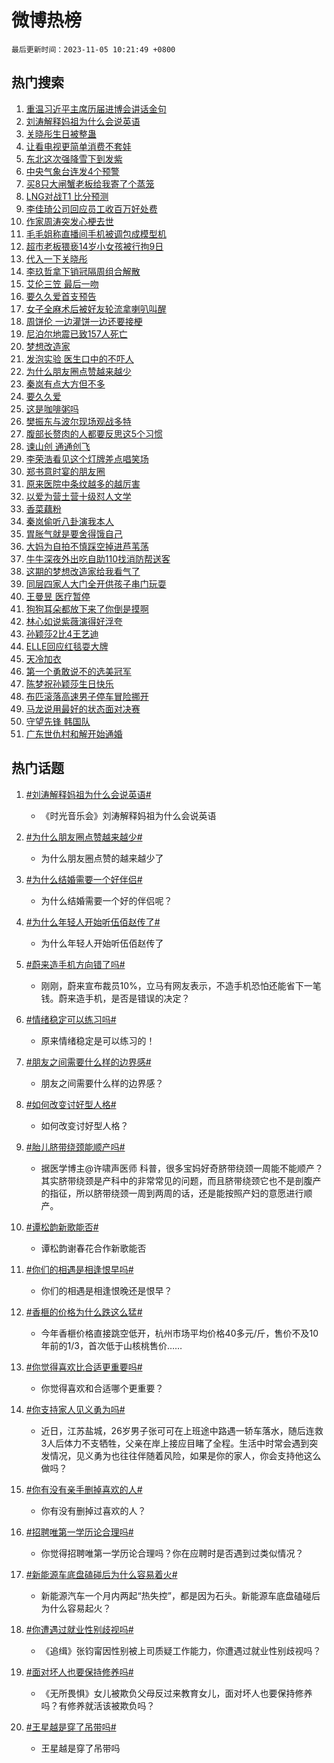 # 微博热榜

`最后更新时间：2023-11-05 10:21:49 +0800`

## 热门搜索

1. [重温习近平主席历届进博会讲话金句](https://m.weibo.cn/search?containerid=100103type%3D1%26t%3D10%26q%3D%23%E9%87%8D%E6%B8%A9%E4%B9%A0%E8%BF%91%E5%B9%B3%E4%B8%BB%E5%B8%AD%E5%8E%86%E5%B1%8A%E8%BF%9B%E5%8D%9A%E4%BC%9A%E8%AE%B2%E8%AF%9D%E9%87%91%E5%8F%A5%23&stream_entry_id=51&isnewpage=1&extparam=seat%3D1%26pos%3D0%26q%3D%2523%25E9%2587%258D%25E6%25B8%25A9%25E4%25B9%25A0%25E8%25BF%2591%25E5%25B9%25B3%25E4%25B8%25BB%25E5%25B8%25AD%25E5%258E%2586%25E5%25B1%258A%25E8%25BF%259B%25E5%258D%259A%25E4%25BC%259A%25E8%25AE%25B2%25E8%25AF%259D%25E9%2587%2591%25E5%258F%25A5%2523%26dgr%3D0%26cate%3D10103%26c_type%3D51%26stream_entry_id%3D51%26filter_type%3Drealtimehot%26display_time%3D1699150908%26pre_seqid%3D16991509081410746696)
1. [刘涛解释妈祖为什么会说英语](https://m.weibo.cn/search?containerid=100103type%3D1%26t%3D10%26q%3D%23%E5%88%98%E6%B6%9B%E8%A7%A3%E9%87%8A%E5%A6%88%E7%A5%96%E4%B8%BA%E4%BB%80%E4%B9%88%E4%BC%9A%E8%AF%B4%E8%8B%B1%E8%AF%AD%23&stream_entry_id=31&isnewpage=1&extparam=seat%3D1%26pos%3D0%26lcate%3D5001%26realpos%3D1%26flag%3D1%26c_type%3D31%26q%3D%2523%25E5%2588%2598%25E6%25B6%259B%25E8%25A7%25A3%25E9%2587%258A%25E5%25A6%2588%25E7%25A5%2596%25E4%25B8%25BA%25E4%25BB%2580%25E4%25B9%2588%25E4%25BC%259A%25E8%25AF%25B4%25E8%258B%25B1%25E8%25AF%25AD%2523%26dgr%3D0%26filter_type%3Drealtimehot%26cate%3D5001%26stream_entry_id%3D31%26band_rank%3D1%26display_time%3D1699150908%26pre_seqid%3D16991509081410746696)
1. [关晓彤生日被整蛊](https://m.weibo.cn/search?containerid=100103type%3D1%26t%3D10%26q%3D%23%E5%85%B3%E6%99%93%E5%BD%A4%E7%94%9F%E6%97%A5%E8%A2%AB%E6%95%B4%E8%9B%8A%23&stream_entry_id=31&isnewpage=1&extparam=seat%3D1%26pos%3D1%26lcate%3D5001%26realpos%3D2%26flag%3D2%26c_type%3D31%26q%3D%2523%25E5%2585%25B3%25E6%2599%2593%25E5%25BD%25A4%25E7%2594%259F%25E6%2597%25A5%25E8%25A2%25AB%25E6%2595%25B4%25E8%259B%258A%2523%26dgr%3D0%26filter_type%3Drealtimehot%26cate%3D5001%26stream_entry_id%3D31%26band_rank%3D2%26display_time%3D1699150908%26pre_seqid%3D16991509081410746696)
1. [让看电视更简单消费不套娃](https://m.weibo.cn/search?containerid=100103type%3D1%26t%3D10%26q%3D%23%E8%AE%A9%E7%9C%8B%E7%94%B5%E8%A7%86%E6%9B%B4%E7%AE%80%E5%8D%95%E6%B6%88%E8%B4%B9%E4%B8%8D%E5%A5%97%E5%A8%83%23&stream_entry_id=31&isnewpage=1&extparam=seat%3D1%26pos%3D2%26lcate%3D5001%26realpos%3D3%26flag%3D0%26c_type%3D31%26q%3D%2523%25E8%25AE%25A9%25E7%259C%258B%25E7%2594%25B5%25E8%25A7%2586%25E6%259B%25B4%25E7%25AE%2580%25E5%258D%2595%25E6%25B6%2588%25E8%25B4%25B9%25E4%25B8%258D%25E5%25A5%2597%25E5%25A8%2583%2523%26dgr%3D0%26filter_type%3Drealtimehot%26cate%3D5001%26stream_entry_id%3D31%26band_rank%3D3%26display_time%3D1699150908%26pre_seqid%3D16991509081410746696)
1. [东北这次强降雪下到发紫](https://m.weibo.cn/search?containerid=100103type%3D1%26t%3D10%26q%3D%23%E4%B8%9C%E5%8C%97%E8%BF%99%E6%AC%A1%E5%BC%BA%E9%99%8D%E9%9B%AA%E4%B8%8B%E5%88%B0%E5%8F%91%E7%B4%AB%23&stream_entry_id=31&isnewpage=1&extparam=seat%3D1%26pos%3D3%26lcate%3D5001%26realpos%3D4%26flag%3D2%26c_type%3D31%26q%3D%2523%25E4%25B8%259C%25E5%258C%2597%25E8%25BF%2599%25E6%25AC%25A1%25E5%25BC%25BA%25E9%2599%258D%25E9%259B%25AA%25E4%25B8%258B%25E5%2588%25B0%25E5%258F%2591%25E7%25B4%25AB%2523%26dgr%3D0%26filter_type%3Drealtimehot%26cate%3D5001%26stream_entry_id%3D31%26band_rank%3D4%26display_time%3D1699150908%26pre_seqid%3D16991509081410746696)
1. [中央气象台连发4个预警](https://m.weibo.cn/search?containerid=100103type%3D1%26t%3D10%26q%3D%23%E4%B8%AD%E5%A4%AE%E6%B0%94%E8%B1%A1%E5%8F%B0%E8%BF%9E%E5%8F%914%E4%B8%AA%E9%A2%84%E8%AD%A6%23&stream_entry_id=31&isnewpage=1&extparam=seat%3D1%26pos%3D4%26lcate%3D5001%26realpos%3D5%26flag%3D1%26c_type%3D31%26q%3D%2523%25E4%25B8%25AD%25E5%25A4%25AE%25E6%25B0%2594%25E8%25B1%25A1%25E5%258F%25B0%25E8%25BF%259E%25E5%258F%25914%25E4%25B8%25AA%25E9%25A2%2584%25E8%25AD%25A6%2523%26dgr%3D0%26filter_type%3Drealtimehot%26cate%3D5001%26stream_entry_id%3D31%26band_rank%3D5%26display_time%3D1699150908%26pre_seqid%3D16991509081410746696)
1. [买8只大闸蟹老板给我寄了个蒸笼](https://m.weibo.cn/search?containerid=100103type%3D1%26t%3D10%26q%3D%23%E4%B9%B08%E5%8F%AA%E5%A4%A7%E9%97%B8%E8%9F%B9%E8%80%81%E6%9D%BF%E7%BB%99%E6%88%91%E5%AF%84%E4%BA%86%E4%B8%AA%E8%92%B8%E7%AC%BC%23&stream_entry_id=31&isnewpage=1&extparam=seat%3D1%26pos%3D5%26lcate%3D5001%26realpos%3D6%26flag%3D1%26c_type%3D31%26q%3D%2523%25E4%25B9%25B08%25E5%258F%25AA%25E5%25A4%25A7%25E9%2597%25B8%25E8%259F%25B9%25E8%2580%2581%25E6%259D%25BF%25E7%25BB%2599%25E6%2588%2591%25E5%25AF%2584%25E4%25BA%2586%25E4%25B8%25AA%25E8%2592%25B8%25E7%25AC%25BC%2523%26dgr%3D0%26filter_type%3Drealtimehot%26cate%3D5001%26stream_entry_id%3D31%26band_rank%3D6%26display_time%3D1699150908%26pre_seqid%3D16991509081410746696)
1. [LNG对战T1 比分预测](https://m.weibo.cn/search?containerid=100103type%3D1%26t%3D10%26q%3DLNG%E5%AF%B9%E6%88%98T1+%E6%AF%94%E5%88%86%E9%A2%84%E6%B5%8B&stream_entry_id=31&isnewpage=1&extparam=seat%3D1%26pos%3D6%26lcate%3D5001%26realpos%3D7%26flag%3D1%26c_type%3D31%26q%3DLNG%25E5%25AF%25B9%25E6%2588%2598T1%2520%25E6%25AF%2594%25E5%2588%2586%25E9%25A2%2584%25E6%25B5%258B%26dgr%3D0%26filter_type%3Drealtimehot%26cate%3D5001%26stream_entry_id%3D31%26band_rank%3D7%26display_time%3D1699150908%26pre_seqid%3D16991509081410746696)
1. [李佳琦公司回应员工收百万好处费](https://m.weibo.cn/search?containerid=100103type%3D1%26t%3D10%26q%3D%23%E6%9D%8E%E4%BD%B3%E7%90%A6%E5%85%AC%E5%8F%B8%E5%9B%9E%E5%BA%94%E5%91%98%E5%B7%A5%E6%94%B6%E7%99%BE%E4%B8%87%E5%A5%BD%E5%A4%84%E8%B4%B9%23&stream_entry_id=31&isnewpage=1&extparam=seat%3D1%26pos%3D7%26lcate%3D5001%26realpos%3D8%26flag%3D0%26c_type%3D31%26q%3D%2523%25E6%259D%258E%25E4%25BD%25B3%25E7%2590%25A6%25E5%2585%25AC%25E5%258F%25B8%25E5%259B%259E%25E5%25BA%2594%25E5%2591%2598%25E5%25B7%25A5%25E6%2594%25B6%25E7%2599%25BE%25E4%25B8%2587%25E5%25A5%25BD%25E5%25A4%2584%25E8%25B4%25B9%2523%26dgr%3D0%26filter_type%3Drealtimehot%26cate%3D5001%26stream_entry_id%3D31%26band_rank%3D8%26display_time%3D1699150908%26pre_seqid%3D16991509081410746696)
1. [作家周涛突发心梗去世](https://m.weibo.cn/search?containerid=100103type%3D1%26t%3D10%26q%3D%23%E4%BD%9C%E5%AE%B6%E5%91%A8%E6%B6%9B%E7%AA%81%E5%8F%91%E5%BF%83%E6%A2%97%E5%8E%BB%E4%B8%96%23&stream_entry_id=31&isnewpage=1&extparam=seat%3D1%26pos%3D8%26lcate%3D5001%26realpos%3D9%26flag%3D0%26c_type%3D31%26q%3D%2523%25E4%25BD%259C%25E5%25AE%25B6%25E5%2591%25A8%25E6%25B6%259B%25E7%25AA%2581%25E5%258F%2591%25E5%25BF%2583%25E6%25A2%2597%25E5%258E%25BB%25E4%25B8%2596%2523%26dgr%3D0%26filter_type%3Drealtimehot%26cate%3D5001%26stream_entry_id%3D31%26band_rank%3D9%26display_time%3D1699150908%26pre_seqid%3D16991509081410746696)
1. [毛毛姐称直播间手机被调包成模型机](https://m.weibo.cn/search?containerid=100103type%3D1%26t%3D10%26q%3D%23%E6%AF%9B%E6%AF%9B%E5%A7%90%E7%A7%B0%E7%9B%B4%E6%92%AD%E9%97%B4%E6%89%8B%E6%9C%BA%E8%A2%AB%E8%B0%83%E5%8C%85%E6%88%90%E6%A8%A1%E5%9E%8B%E6%9C%BA%23&stream_entry_id=31&isnewpage=1&extparam=seat%3D1%26pos%3D9%26lcate%3D5001%26realpos%3D10%26flag%3D0%26c_type%3D31%26q%3D%2523%25E6%25AF%259B%25E6%25AF%259B%25E5%25A7%2590%25E7%25A7%25B0%25E7%259B%25B4%25E6%2592%25AD%25E9%2597%25B4%25E6%2589%258B%25E6%259C%25BA%25E8%25A2%25AB%25E8%25B0%2583%25E5%258C%2585%25E6%2588%2590%25E6%25A8%25A1%25E5%259E%258B%25E6%259C%25BA%2523%26dgr%3D0%26filter_type%3Drealtimehot%26cate%3D5001%26stream_entry_id%3D31%26band_rank%3D10%26display_time%3D1699150908%26pre_seqid%3D16991509081410746696)
1. [超市老板猥亵14岁小女孩被行拘9日](https://m.weibo.cn/search?containerid=100103type%3D1%26t%3D10%26q%3D%23%E8%B6%85%E5%B8%82%E8%80%81%E6%9D%BF%E7%8C%A5%E4%BA%B514%E5%B2%81%E5%B0%8F%E5%A5%B3%E5%AD%A9%E8%A2%AB%E8%A1%8C%E6%8B%989%E6%97%A5%23&stream_entry_id=31&isnewpage=1&extparam=seat%3D1%26pos%3D10%26lcate%3D5001%26realpos%3D11%26flag%3D2%26c_type%3D31%26q%3D%2523%25E8%25B6%2585%25E5%25B8%2582%25E8%2580%2581%25E6%259D%25BF%25E7%258C%25A5%25E4%25BA%25B514%25E5%25B2%2581%25E5%25B0%258F%25E5%25A5%25B3%25E5%25AD%25A9%25E8%25A2%25AB%25E8%25A1%258C%25E6%258B%25989%25E6%2597%25A5%2523%26dgr%3D0%26filter_type%3Drealtimehot%26cate%3D5001%26stream_entry_id%3D31%26band_rank%3D11%26display_time%3D1699150908%26pre_seqid%3D16991509081410746696)
1. [代入一下关晓彤](https://m.weibo.cn/search?containerid=100103type%3D1%26t%3D10%26q%3D%E4%BB%A3%E5%85%A5%E4%B8%80%E4%B8%8B%E5%85%B3%E6%99%93%E5%BD%A4&stream_entry_id=31&isnewpage=1&extparam=seat%3D1%26pos%3D11%26lcate%3D5001%26realpos%3D12%26flag%3D1%26c_type%3D31%26q%3D%25E4%25BB%25A3%25E5%2585%25A5%25E4%25B8%2580%25E4%25B8%258B%25E5%2585%25B3%25E6%2599%2593%25E5%25BD%25A4%26dgr%3D0%26filter_type%3Drealtimehot%26cate%3D5001%26stream_entry_id%3D31%26band_rank%3D12%26display_time%3D1699150908%26pre_seqid%3D16991509081410746696)
1. [李玖哲拿下销冠隔周组合解散](https://m.weibo.cn/search?containerid=100103type%3D1%26t%3D10%26q%3D%23%E6%9D%8E%E7%8E%96%E5%93%B2%E6%8B%BF%E4%B8%8B%E9%94%80%E5%86%A0%E9%9A%94%E5%91%A8%E7%BB%84%E5%90%88%E8%A7%A3%E6%95%A3%23&stream_entry_id=31&isnewpage=1&extparam=seat%3D1%26pos%3D12%26lcate%3D5001%26realpos%3D13%26flag%3D1%26c_type%3D31%26q%3D%2523%25E6%259D%258E%25E7%258E%2596%25E5%2593%25B2%25E6%258B%25BF%25E4%25B8%258B%25E9%2594%2580%25E5%2586%25A0%25E9%259A%2594%25E5%2591%25A8%25E7%25BB%2584%25E5%2590%2588%25E8%25A7%25A3%25E6%2595%25A3%2523%26dgr%3D0%26filter_type%3Drealtimehot%26cate%3D5001%26stream_entry_id%3D31%26band_rank%3D13%26display_time%3D1699150908%26pre_seqid%3D16991509081410746696)
1. [艾伦三笠 最后一吻](https://m.weibo.cn/search?containerid=100103type%3D1%26t%3D10%26q%3D%E8%89%BE%E4%BC%A6%E4%B8%89%E7%AC%A0+%E6%9C%80%E5%90%8E%E4%B8%80%E5%90%BB&stream_entry_id=31&isnewpage=1&extparam=seat%3D1%26pos%3D13%26lcate%3D5001%26realpos%3D14%26flag%3D0%26c_type%3D31%26q%3D%25E8%2589%25BE%25E4%25BC%25A6%25E4%25B8%2589%25E7%25AC%25A0%2520%25E6%259C%2580%25E5%2590%258E%25E4%25B8%2580%25E5%2590%25BB%26dgr%3D0%26filter_type%3Drealtimehot%26cate%3D5001%26stream_entry_id%3D31%26band_rank%3D14%26display_time%3D1699150908%26pre_seqid%3D16991509081410746696)
1. [要久久爱首支预告](https://m.weibo.cn/search?containerid=100103type%3D1%26t%3D10%26q%3D%23%E8%A6%81%E4%B9%85%E4%B9%85%E7%88%B1%E9%A6%96%E6%94%AF%E9%A2%84%E5%91%8A%23&stream_entry_id=31&isnewpage=1&extparam=seat%3D1%26pos%3D14%26lcate%3D5001%26realpos%3D15%26flag%3D1%26c_type%3D31%26q%3D%2523%25E8%25A6%2581%25E4%25B9%2585%25E4%25B9%2585%25E7%2588%25B1%25E9%25A6%2596%25E6%2594%25AF%25E9%25A2%2584%25E5%2591%258A%2523%26dgr%3D0%26filter_type%3Drealtimehot%26cate%3D5001%26stream_entry_id%3D31%26band_rank%3D15%26display_time%3D1699150908%26pre_seqid%3D16991509081410746696)
1. [女子全麻术后被好友轮流拿喇叭叫醒](https://m.weibo.cn/search?containerid=100103type%3D1%26t%3D10%26q%3D%23%E5%A5%B3%E5%AD%90%E5%85%A8%E9%BA%BB%E6%9C%AF%E5%90%8E%E8%A2%AB%E5%A5%BD%E5%8F%8B%E8%BD%AE%E6%B5%81%E6%8B%BF%E5%96%87%E5%8F%AD%E5%8F%AB%E9%86%92%23&stream_entry_id=31&isnewpage=1&extparam=seat%3D1%26pos%3D15%26lcate%3D5001%26realpos%3D16%26flag%3D32768%26c_type%3D31%26q%3D%2523%25E5%25A5%25B3%25E5%25AD%2590%25E5%2585%25A8%25E9%25BA%25BB%25E6%259C%25AF%25E5%2590%258E%25E8%25A2%25AB%25E5%25A5%25BD%25E5%258F%258B%25E8%25BD%25AE%25E6%25B5%2581%25E6%258B%25BF%25E5%2596%2587%25E5%258F%25AD%25E5%258F%25AB%25E9%2586%2592%2523%26dgr%3D0%26filter_type%3Drealtimehot%26cate%3D5001%26stream_entry_id%3D31%26band_rank%3D16%26display_time%3D1699150908%26pre_seqid%3D16991509081410746696)
1. [周饼伦 一边灌饼一边还要接梗](https://m.weibo.cn/search?containerid=100103type%3D1%26t%3D10%26q%3D%E5%91%A8%E9%A5%BC%E4%BC%A6+%E4%B8%80%E8%BE%B9%E7%81%8C%E9%A5%BC%E4%B8%80%E8%BE%B9%E8%BF%98%E8%A6%81%E6%8E%A5%E6%A2%97&stream_entry_id=31&isnewpage=1&extparam=seat%3D1%26pos%3D16%26lcate%3D5001%26realpos%3D17%26flag%3D0%26c_type%3D31%26q%3D%25E5%2591%25A8%25E9%25A5%25BC%25E4%25BC%25A6%2520%25E4%25B8%2580%25E8%25BE%25B9%25E7%2581%258C%25E9%25A5%25BC%25E4%25B8%2580%25E8%25BE%25B9%25E8%25BF%2598%25E8%25A6%2581%25E6%258E%25A5%25E6%25A2%2597%26dgr%3D0%26filter_type%3Drealtimehot%26cate%3D5001%26stream_entry_id%3D31%26band_rank%3D17%26display_time%3D1699150908%26pre_seqid%3D16991509081410746696)
1. [尼泊尔地震已致157人死亡](https://m.weibo.cn/search?containerid=100103type%3D1%26t%3D10%26q%3D%23%E5%B0%BC%E6%B3%8A%E5%B0%94%E5%9C%B0%E9%9C%87%E5%B7%B2%E8%87%B4157%E4%BA%BA%E6%AD%BB%E4%BA%A1%23&stream_entry_id=31&isnewpage=1&extparam=seat%3D1%26pos%3D17%26lcate%3D5001%26realpos%3D18%26flag%3D0%26c_type%3D31%26q%3D%2523%25E5%25B0%25BC%25E6%25B3%258A%25E5%25B0%2594%25E5%259C%25B0%25E9%259C%2587%25E5%25B7%25B2%25E8%2587%25B4157%25E4%25BA%25BA%25E6%25AD%25BB%25E4%25BA%25A1%2523%26dgr%3D0%26filter_type%3Drealtimehot%26cate%3D5001%26stream_entry_id%3D31%26band_rank%3D18%26display_time%3D1699150908%26pre_seqid%3D16991509081410746696)
1. [梦想改造家](https://m.weibo.cn/search?containerid=100103type%3D1%26t%3D10%26q%3D%E6%A2%A6%E6%83%B3%E6%94%B9%E9%80%A0%E5%AE%B6&stream_entry_id=31&isnewpage=1&extparam=seat%3D1%26pos%3D18%26lcate%3D5001%26realpos%3D19%26flag%3D1%26c_type%3D31%26q%3D%25E6%25A2%25A6%25E6%2583%25B3%25E6%2594%25B9%25E9%2580%25A0%25E5%25AE%25B6%26dgr%3D0%26filter_type%3Drealtimehot%26cate%3D5001%26stream_entry_id%3D31%26band_rank%3D19%26display_time%3D1699150908%26pre_seqid%3D16991509081410746696)
1. [发泡实验 医生口中的不吓人](https://m.weibo.cn/search?containerid=100103type%3D1%26t%3D10%26q%3D%E5%8F%91%E6%B3%A1%E5%AE%9E%E9%AA%8C+%E5%8C%BB%E7%94%9F%E5%8F%A3%E4%B8%AD%E7%9A%84%E4%B8%8D%E5%90%93%E4%BA%BA&stream_entry_id=31&isnewpage=1&extparam=seat%3D1%26pos%3D19%26lcate%3D5001%26realpos%3D20%26flag%3D1%26c_type%3D31%26q%3D%25E5%258F%2591%25E6%25B3%25A1%25E5%25AE%259E%25E9%25AA%258C%2520%25E5%258C%25BB%25E7%2594%259F%25E5%258F%25A3%25E4%25B8%25AD%25E7%259A%2584%25E4%25B8%258D%25E5%2590%2593%25E4%25BA%25BA%26dgr%3D0%26filter_type%3Drealtimehot%26cate%3D5001%26stream_entry_id%3D31%26band_rank%3D20%26display_time%3D1699150908%26pre_seqid%3D16991509081410746696)
1. [为什么朋友圈点赞越来越少](https://m.weibo.cn/search?containerid=100103type%3D1%26t%3D10%26q%3D%23%E4%B8%BA%E4%BB%80%E4%B9%88%E6%9C%8B%E5%8F%8B%E5%9C%88%E7%82%B9%E8%B5%9E%E8%B6%8A%E6%9D%A5%E8%B6%8A%E5%B0%91%23&stream_entry_id=31&isnewpage=1&extparam=seat%3D1%26pos%3D20%26lcate%3D5001%26realpos%3D21%26flag%3D1%26c_type%3D31%26q%3D%2523%25E4%25B8%25BA%25E4%25BB%2580%25E4%25B9%2588%25E6%259C%258B%25E5%258F%258B%25E5%259C%2588%25E7%2582%25B9%25E8%25B5%259E%25E8%25B6%258A%25E6%259D%25A5%25E8%25B6%258A%25E5%25B0%2591%2523%26dgr%3D0%26filter_type%3Drealtimehot%26cate%3D5001%26stream_entry_id%3D31%26band_rank%3D21%26display_time%3D1699150908%26pre_seqid%3D16991509081410746696)
1. [秦岚有点大方但不多](https://m.weibo.cn/search?containerid=100103type%3D1%26t%3D10%26q%3D%23%E7%A7%A6%E5%B2%9A%E6%9C%89%E7%82%B9%E5%A4%A7%E6%96%B9%E4%BD%86%E4%B8%8D%E5%A4%9A%23&stream_entry_id=31&isnewpage=1&extparam=seat%3D1%26pos%3D21%26lcate%3D5001%26realpos%3D22%26flag%3D1%26c_type%3D31%26q%3D%2523%25E7%25A7%25A6%25E5%25B2%259A%25E6%259C%2589%25E7%2582%25B9%25E5%25A4%25A7%25E6%2596%25B9%25E4%25BD%2586%25E4%25B8%258D%25E5%25A4%259A%2523%26dgr%3D0%26filter_type%3Drealtimehot%26cate%3D5001%26stream_entry_id%3D31%26band_rank%3D22%26display_time%3D1699150908%26pre_seqid%3D16991509081410746696)
1. [要久久爱](https://m.weibo.cn/search?containerid=100103type%3D1%26t%3D10%26q%3D%E8%A6%81%E4%B9%85%E4%B9%85%E7%88%B1&stream_entry_id=31&isnewpage=1&extparam=seat%3D1%26pos%3D22%26lcate%3D5001%26realpos%3D23%26flag%3D1%26c_type%3D31%26q%3D%25E8%25A6%2581%25E4%25B9%2585%25E4%25B9%2585%25E7%2588%25B1%26dgr%3D0%26filter_type%3Drealtimehot%26cate%3D5001%26stream_entry_id%3D31%26band_rank%3D23%26display_time%3D1699150908%26pre_seqid%3D16991509081410746696)
1. [这是咖啡粥吗](https://m.weibo.cn/search?containerid=100103type%3D1%26t%3D10%26q%3D%E8%BF%99%E6%98%AF%E5%92%96%E5%95%A1%E7%B2%A5%E5%90%97&stream_entry_id=31&isnewpage=1&extparam=seat%3D1%26pos%3D23%26lcate%3D5001%26realpos%3D24%26flag%3D1%26c_type%3D31%26q%3D%25E8%25BF%2599%25E6%2598%25AF%25E5%2592%2596%25E5%2595%25A1%25E7%25B2%25A5%25E5%2590%2597%26dgr%3D0%26filter_type%3Drealtimehot%26cate%3D5001%26stream_entry_id%3D31%26band_rank%3D24%26display_time%3D1699150908%26pre_seqid%3D16991509081410746696)
1. [樊振东与波尔现场观战多特](https://m.weibo.cn/search?containerid=100103type%3D1%26t%3D10%26q%3D%23%E6%A8%8A%E6%8C%AF%E4%B8%9C%E4%B8%8E%E6%B3%A2%E5%B0%94%E7%8E%B0%E5%9C%BA%E8%A7%82%E6%88%98%E5%A4%9A%E7%89%B9%23&stream_entry_id=31&isnewpage=1&extparam=seat%3D1%26pos%3D24%26lcate%3D5001%26realpos%3D25%26flag%3D1%26c_type%3D31%26q%3D%2523%25E6%25A8%258A%25E6%258C%25AF%25E4%25B8%259C%25E4%25B8%258E%25E6%25B3%25A2%25E5%25B0%2594%25E7%258E%25B0%25E5%259C%25BA%25E8%25A7%2582%25E6%2588%2598%25E5%25A4%259A%25E7%2589%25B9%2523%26dgr%3D0%26filter_type%3Drealtimehot%26cate%3D5001%26stream_entry_id%3D31%26band_rank%3D25%26display_time%3D1699150908%26pre_seqid%3D16991509081410746696)
1. [腹部长赘肉的人都要反思这5个习惯](https://m.weibo.cn/search?containerid=100103type%3D1%26t%3D10%26q%3D%23%E8%85%B9%E9%83%A8%E9%95%BF%E8%B5%98%E8%82%89%E7%9A%84%E4%BA%BA%E9%83%BD%E8%A6%81%E5%8F%8D%E6%80%9D%E8%BF%995%E4%B8%AA%E4%B9%A0%E6%83%AF%23&stream_entry_id=31&isnewpage=1&extparam=seat%3D1%26pos%3D25%26lcate%3D5001%26realpos%3D26%26flag%3D0%26c_type%3D31%26q%3D%2523%25E8%2585%25B9%25E9%2583%25A8%25E9%2595%25BF%25E8%25B5%2598%25E8%2582%2589%25E7%259A%2584%25E4%25BA%25BA%25E9%2583%25BD%25E8%25A6%2581%25E5%258F%258D%25E6%2580%259D%25E8%25BF%25995%25E4%25B8%25AA%25E4%25B9%25A0%25E6%2583%25AF%2523%26dgr%3D0%26filter_type%3Drealtimehot%26cate%3D5001%26stream_entry_id%3D31%26band_rank%3D26%26display_time%3D1699150908%26pre_seqid%3D16991509081410746696)
1. [谏山创 通通创飞](https://m.weibo.cn/search?containerid=100103type%3D1%26t%3D10%26q%3D%E8%B0%8F%E5%B1%B1%E5%88%9B+%E9%80%9A%E9%80%9A%E5%88%9B%E9%A3%9E&stream_entry_id=31&isnewpage=1&extparam=seat%3D1%26pos%3D26%26lcate%3D5001%26realpos%3D27%26flag%3D1%26c_type%3D31%26q%3D%25E8%25B0%258F%25E5%25B1%25B1%25E5%2588%259B%2520%25E9%2580%259A%25E9%2580%259A%25E5%2588%259B%25E9%25A3%259E%26dgr%3D0%26filter_type%3Drealtimehot%26cate%3D5001%26stream_entry_id%3D31%26band_rank%3D27%26display_time%3D1699150908%26pre_seqid%3D16991509081410746696)
1. [李荣浩看见这个灯牌差点唱笑场](https://m.weibo.cn/search?containerid=100103type%3D1%26t%3D10%26q%3D%23%E6%9D%8E%E8%8D%A3%E6%B5%A9%E7%9C%8B%E8%A7%81%E8%BF%99%E4%B8%AA%E7%81%AF%E7%89%8C%E5%B7%AE%E7%82%B9%E5%94%B1%E7%AC%91%E5%9C%BA%23&stream_entry_id=31&isnewpage=1&extparam=seat%3D1%26pos%3D27%26lcate%3D5001%26realpos%3D28%26flag%3D1%26c_type%3D31%26q%3D%2523%25E6%259D%258E%25E8%258D%25A3%25E6%25B5%25A9%25E7%259C%258B%25E8%25A7%2581%25E8%25BF%2599%25E4%25B8%25AA%25E7%2581%25AF%25E7%2589%258C%25E5%25B7%25AE%25E7%2582%25B9%25E5%2594%25B1%25E7%25AC%2591%25E5%259C%25BA%2523%26dgr%3D0%26filter_type%3Drealtimehot%26cate%3D5001%26stream_entry_id%3D31%26band_rank%3D28%26display_time%3D1699150908%26pre_seqid%3D16991509081410746696)
1. [郑书意时宴的朋友圈](https://m.weibo.cn/search?containerid=100103type%3D1%26t%3D10%26q%3D%23%E9%83%91%E4%B9%A6%E6%84%8F%E6%97%B6%E5%AE%B4%E7%9A%84%E6%9C%8B%E5%8F%8B%E5%9C%88%23&stream_entry_id=31&isnewpage=1&extparam=seat%3D1%26pos%3D28%26lcate%3D5001%26realpos%3D29%26flag%3D0%26c_type%3D31%26q%3D%2523%25E9%2583%2591%25E4%25B9%25A6%25E6%2584%258F%25E6%2597%25B6%25E5%25AE%25B4%25E7%259A%2584%25E6%259C%258B%25E5%258F%258B%25E5%259C%2588%2523%26dgr%3D0%26filter_type%3Drealtimehot%26cate%3D5001%26stream_entry_id%3D31%26band_rank%3D29%26display_time%3D1699150908%26pre_seqid%3D16991509081410746696)
1. [原来医院中条纹越多的越厉害](https://m.weibo.cn/search?containerid=100103type%3D1%26t%3D10%26q%3D%E5%8E%9F%E6%9D%A5%E5%8C%BB%E9%99%A2%E4%B8%AD%E6%9D%A1%E7%BA%B9%E8%B6%8A%E5%A4%9A%E7%9A%84%E8%B6%8A%E5%8E%89%E5%AE%B3&stream_entry_id=31&isnewpage=1&extparam=seat%3D1%26pos%3D29%26lcate%3D5001%26realpos%3D30%26flag%3D0%26c_type%3D31%26q%3D%25E5%258E%259F%25E6%259D%25A5%25E5%258C%25BB%25E9%2599%25A2%25E4%25B8%25AD%25E6%259D%25A1%25E7%25BA%25B9%25E8%25B6%258A%25E5%25A4%259A%25E7%259A%2584%25E8%25B6%258A%25E5%258E%2589%25E5%25AE%25B3%26dgr%3D0%26filter_type%3Drealtimehot%26cate%3D5001%26stream_entry_id%3D31%26band_rank%3D30%26display_time%3D1699150908%26pre_seqid%3D16991509081410746696)
1. [以爱为营土营十级怼人文学](https://m.weibo.cn/search?containerid=100103type%3D1%26t%3D10%26q%3D%E4%BB%A5%E7%88%B1%E4%B8%BA%E8%90%A5%E5%9C%9F%E8%90%A5%E5%8D%81%E7%BA%A7%E6%80%BC%E4%BA%BA%E6%96%87%E5%AD%A6&stream_entry_id=31&isnewpage=1&extparam=seat%3D1%26pos%3D30%26lcate%3D5001%26realpos%3D31%26flag%3D0%26c_type%3D31%26q%3D%25E4%25BB%25A5%25E7%2588%25B1%25E4%25B8%25BA%25E8%2590%25A5%25E5%259C%259F%25E8%2590%25A5%25E5%258D%2581%25E7%25BA%25A7%25E6%2580%25BC%25E4%25BA%25BA%25E6%2596%2587%25E5%25AD%25A6%26dgr%3D0%26filter_type%3Drealtimehot%26cate%3D5001%26stream_entry_id%3D31%26band_rank%3D31%26display_time%3D1699150908%26pre_seqid%3D16991509081410746696)
1. [香菜藕粉](https://m.weibo.cn/search?containerid=100103type%3D1%26t%3D10%26q%3D%E9%A6%99%E8%8F%9C%E8%97%95%E7%B2%89&stream_entry_id=31&isnewpage=1&extparam=seat%3D1%26pos%3D31%26lcate%3D5001%26realpos%3D32%26flag%3D1%26c_type%3D31%26q%3D%25E9%25A6%2599%25E8%258F%259C%25E8%2597%2595%25E7%25B2%2589%26dgr%3D0%26filter_type%3Drealtimehot%26cate%3D5001%26stream_entry_id%3D31%26band_rank%3D32%26display_time%3D1699150908%26pre_seqid%3D16991509081410746696)
1. [秦岚偷听八卦演我本人](https://m.weibo.cn/search?containerid=100103type%3D1%26t%3D10%26q%3D%23%E7%A7%A6%E5%B2%9A%E5%81%B7%E5%90%AC%E5%85%AB%E5%8D%A6%E6%BC%94%E6%88%91%E6%9C%AC%E4%BA%BA%23&stream_entry_id=31&isnewpage=1&extparam=seat%3D1%26pos%3D32%26lcate%3D5001%26realpos%3D33%26flag%3D0%26c_type%3D31%26q%3D%2523%25E7%25A7%25A6%25E5%25B2%259A%25E5%2581%25B7%25E5%2590%25AC%25E5%2585%25AB%25E5%258D%25A6%25E6%25BC%2594%25E6%2588%2591%25E6%259C%25AC%25E4%25BA%25BA%2523%26dgr%3D0%26filter_type%3Drealtimehot%26cate%3D5001%26stream_entry_id%3D31%26band_rank%3D33%26display_time%3D1699150908%26pre_seqid%3D16991509081410746696)
1. [胃胀气就是要舍得饿自己](https://m.weibo.cn/search?containerid=100103type%3D1%26t%3D10%26q%3D%23%E8%83%83%E8%83%80%E6%B0%94%E5%B0%B1%E6%98%AF%E8%A6%81%E8%88%8D%E5%BE%97%E9%A5%BF%E8%87%AA%E5%B7%B1%23&stream_entry_id=31&isnewpage=1&extparam=seat%3D1%26pos%3D33%26lcate%3D5001%26realpos%3D34%26flag%3D0%26c_type%3D31%26q%3D%2523%25E8%2583%2583%25E8%2583%2580%25E6%25B0%2594%25E5%25B0%25B1%25E6%2598%25AF%25E8%25A6%2581%25E8%2588%258D%25E5%25BE%2597%25E9%25A5%25BF%25E8%2587%25AA%25E5%25B7%25B1%2523%26dgr%3D0%26filter_type%3Drealtimehot%26cate%3D5001%26stream_entry_id%3D31%26band_rank%3D34%26display_time%3D1699150908%26pre_seqid%3D16991509081410746696)
1. [大妈为自拍不慎踩空掉进芦苇荡](https://m.weibo.cn/search?containerid=100103type%3D1%26t%3D10%26q%3D%23%E5%A4%A7%E5%A6%88%E4%B8%BA%E8%87%AA%E6%8B%8D%E4%B8%8D%E6%85%8E%E8%B8%A9%E7%A9%BA%E6%8E%89%E8%BF%9B%E8%8A%A6%E8%8B%87%E8%8D%A1%23&stream_entry_id=31&isnewpage=1&extparam=seat%3D1%26pos%3D34%26lcate%3D5001%26realpos%3D35%26flag%3D0%26c_type%3D31%26q%3D%2523%25E5%25A4%25A7%25E5%25A6%2588%25E4%25B8%25BA%25E8%2587%25AA%25E6%258B%258D%25E4%25B8%258D%25E6%2585%258E%25E8%25B8%25A9%25E7%25A9%25BA%25E6%258E%2589%25E8%25BF%259B%25E8%258A%25A6%25E8%258B%2587%25E8%258D%25A1%2523%26dgr%3D0%26filter_type%3Drealtimehot%26cate%3D5001%26stream_entry_id%3D31%26band_rank%3D35%26display_time%3D1699150908%26pre_seqid%3D16991509081410746696)
1. [牛牛深夜外出吃自助110找消防帮送客](https://m.weibo.cn/search?containerid=100103type%3D1%26t%3D10%26q%3D%23%E7%89%9B%E7%89%9B%E6%B7%B1%E5%A4%9C%E5%A4%96%E5%87%BA%E5%90%83%E8%87%AA%E5%8A%A9110%E6%89%BE%E6%B6%88%E9%98%B2%E5%B8%AE%E9%80%81%E5%AE%A2%23&stream_entry_id=31&isnewpage=1&extparam=seat%3D1%26pos%3D35%26lcate%3D5001%26realpos%3D36%26flag%3D32768%26c_type%3D31%26q%3D%2523%25E7%2589%259B%25E7%2589%259B%25E6%25B7%25B1%25E5%25A4%259C%25E5%25A4%2596%25E5%2587%25BA%25E5%2590%2583%25E8%2587%25AA%25E5%258A%25A9110%25E6%2589%25BE%25E6%25B6%2588%25E9%2598%25B2%25E5%25B8%25AE%25E9%2580%2581%25E5%25AE%25A2%2523%26dgr%3D0%26filter_type%3Drealtimehot%26cate%3D5001%26stream_entry_id%3D31%26band_rank%3D36%26display_time%3D1699150908%26pre_seqid%3D16991509081410746696)
1. [这期的梦想改造家给我看气了](https://m.weibo.cn/search?containerid=100103type%3D1%26t%3D10%26q%3D%E8%BF%99%E6%9C%9F%E7%9A%84%E6%A2%A6%E6%83%B3%E6%94%B9%E9%80%A0%E5%AE%B6%E7%BB%99%E6%88%91%E7%9C%8B%E6%B0%94%E4%BA%86&stream_entry_id=31&isnewpage=1&extparam=seat%3D1%26pos%3D36%26lcate%3D5001%26realpos%3D37%26flag%3D0%26c_type%3D31%26q%3D%25E8%25BF%2599%25E6%259C%259F%25E7%259A%2584%25E6%25A2%25A6%25E6%2583%25B3%25E6%2594%25B9%25E9%2580%25A0%25E5%25AE%25B6%25E7%25BB%2599%25E6%2588%2591%25E7%259C%258B%25E6%25B0%2594%25E4%25BA%2586%26dgr%3D0%26filter_type%3Drealtimehot%26cate%3D5001%26stream_entry_id%3D31%26band_rank%3D37%26display_time%3D1699150908%26pre_seqid%3D16991509081410746696)
1. [同层四家人大门全开供孩子串门玩耍](https://m.weibo.cn/search?containerid=100103type%3D1%26t%3D10%26q%3D%23%E5%90%8C%E5%B1%82%E5%9B%9B%E5%AE%B6%E4%BA%BA%E5%A4%A7%E9%97%A8%E5%85%A8%E5%BC%80%E4%BE%9B%E5%AD%A9%E5%AD%90%E4%B8%B2%E9%97%A8%E7%8E%A9%E8%80%8D%23&stream_entry_id=31&isnewpage=1&extparam=seat%3D1%26pos%3D37%26lcate%3D5001%26realpos%3D38%26flag%3D32768%26c_type%3D31%26q%3D%2523%25E5%2590%258C%25E5%25B1%2582%25E5%259B%259B%25E5%25AE%25B6%25E4%25BA%25BA%25E5%25A4%25A7%25E9%2597%25A8%25E5%2585%25A8%25E5%25BC%2580%25E4%25BE%259B%25E5%25AD%25A9%25E5%25AD%2590%25E4%25B8%25B2%25E9%2597%25A8%25E7%258E%25A9%25E8%2580%258D%2523%26dgr%3D0%26filter_type%3Drealtimehot%26cate%3D5001%26stream_entry_id%3D31%26band_rank%3D38%26display_time%3D1699150908%26pre_seqid%3D16991509081410746696)
1. [王曼昱 医疗暂停](https://m.weibo.cn/search?containerid=100103type%3D1%26t%3D10%26q%3D%E7%8E%8B%E6%9B%BC%E6%98%B1+%E5%8C%BB%E7%96%97%E6%9A%82%E5%81%9C&stream_entry_id=31&isnewpage=1&extparam=seat%3D1%26pos%3D38%26lcate%3D5001%26realpos%3D39%26flag%3D0%26c_type%3D31%26q%3D%25E7%258E%258B%25E6%259B%25BC%25E6%2598%25B1%2520%25E5%258C%25BB%25E7%2596%2597%25E6%259A%2582%25E5%2581%259C%26dgr%3D0%26filter_type%3Drealtimehot%26cate%3D5001%26stream_entry_id%3D31%26band_rank%3D39%26display_time%3D1699150908%26pre_seqid%3D16991509081410746696)
1. [狗狗耳朵都放下来了你倒是摸啊](https://m.weibo.cn/search?containerid=100103type%3D1%26t%3D10%26q%3D%E7%8B%97%E7%8B%97%E8%80%B3%E6%9C%B5%E9%83%BD%E6%94%BE%E4%B8%8B%E6%9D%A5%E4%BA%86%E4%BD%A0%E5%80%92%E6%98%AF%E6%91%B8%E5%95%8A&stream_entry_id=31&isnewpage=1&extparam=seat%3D1%26pos%3D39%26lcate%3D5001%26realpos%3D40%26flag%3D0%26c_type%3D31%26q%3D%25E7%258B%2597%25E7%258B%2597%25E8%2580%25B3%25E6%259C%25B5%25E9%2583%25BD%25E6%2594%25BE%25E4%25B8%258B%25E6%259D%25A5%25E4%25BA%2586%25E4%25BD%25A0%25E5%2580%2592%25E6%2598%25AF%25E6%2591%25B8%25E5%2595%258A%26dgr%3D0%26filter_type%3Drealtimehot%26cate%3D5001%26stream_entry_id%3D31%26band_rank%3D40%26display_time%3D1699150908%26pre_seqid%3D16991509081410746696)
1. [林心如说紫薇演得好浮夸](https://m.weibo.cn/search?containerid=100103type%3D1%26t%3D10%26q%3D%23%E6%9E%97%E5%BF%83%E5%A6%82%E8%AF%B4%E7%B4%AB%E8%96%87%E6%BC%94%E5%BE%97%E5%A5%BD%E6%B5%AE%E5%A4%B8%23&stream_entry_id=31&isnewpage=1&extparam=seat%3D1%26pos%3D40%26lcate%3D5001%26realpos%3D41%26flag%3D0%26c_type%3D31%26q%3D%2523%25E6%259E%2597%25E5%25BF%2583%25E5%25A6%2582%25E8%25AF%25B4%25E7%25B4%25AB%25E8%2596%2587%25E6%25BC%2594%25E5%25BE%2597%25E5%25A5%25BD%25E6%25B5%25AE%25E5%25A4%25B8%2523%26dgr%3D0%26filter_type%3Drealtimehot%26cate%3D5001%26stream_entry_id%3D31%26band_rank%3D41%26display_time%3D1699150908%26pre_seqid%3D16991509081410746696)
1. [孙颖莎2比4王艺迪](https://m.weibo.cn/search?containerid=100103type%3D1%26t%3D10%26q%3D%23%E5%AD%99%E9%A2%96%E8%8E%8E2%E6%AF%944%E7%8E%8B%E8%89%BA%E8%BF%AA%23&stream_entry_id=31&isnewpage=1&extparam=seat%3D1%26pos%3D41%26lcate%3D5001%26realpos%3D42%26flag%3D0%26c_type%3D31%26q%3D%2523%25E5%25AD%2599%25E9%25A2%2596%25E8%258E%258E2%25E6%25AF%25944%25E7%258E%258B%25E8%2589%25BA%25E8%25BF%25AA%2523%26dgr%3D0%26filter_type%3Drealtimehot%26cate%3D5001%26stream_entry_id%3D31%26band_rank%3D42%26display_time%3D1699150908%26pre_seqid%3D16991509081410746696)
1. [ELLE回应红毯耍大牌](https://m.weibo.cn/search?containerid=100103type%3D1%26t%3D10%26q%3D%23ELLE%E5%9B%9E%E5%BA%94%E7%BA%A2%E6%AF%AF%E8%80%8D%E5%A4%A7%E7%89%8C%23&stream_entry_id=31&isnewpage=1&extparam=seat%3D1%26pos%3D42%26lcate%3D5001%26realpos%3D43%26flag%3D0%26c_type%3D31%26q%3D%2523ELLE%25E5%259B%259E%25E5%25BA%2594%25E7%25BA%25A2%25E6%25AF%25AF%25E8%2580%258D%25E5%25A4%25A7%25E7%2589%258C%2523%26dgr%3D0%26filter_type%3Drealtimehot%26cate%3D5001%26stream_entry_id%3D31%26band_rank%3D43%26display_time%3D1699150908%26pre_seqid%3D16991509081410746696)
1. [天冷加衣](https://m.weibo.cn/search?containerid=100103type%3D1%26t%3D10%26q%3D%23%E5%A4%A9%E5%86%B7%E5%8A%A0%E8%A1%A3%23&stream_entry_id=31&isnewpage=1&extparam=seat%3D1%26pos%3D43%26lcate%3D5001%26realpos%3D44%26flag%3D32768%26c_type%3D31%26q%3D%2523%25E5%25A4%25A9%25E5%2586%25B7%25E5%258A%25A0%25E8%25A1%25A3%2523%26dgr%3D0%26filter_type%3Drealtimehot%26cate%3D5001%26stream_entry_id%3D31%26band_rank%3D44%26display_time%3D1699150908%26pre_seqid%3D16991509081410746696)
1. [第一个勇敢说不的选美冠军](https://m.weibo.cn/search?containerid=100103type%3D1%26t%3D10%26q%3D%E7%AC%AC%E4%B8%80%E4%B8%AA%E5%8B%87%E6%95%A2%E8%AF%B4%E4%B8%8D%E7%9A%84%E9%80%89%E7%BE%8E%E5%86%A0%E5%86%9B&stream_entry_id=31&isnewpage=1&extparam=seat%3D1%26pos%3D44%26lcate%3D5001%26realpos%3D45%26flag%3D1%26c_type%3D31%26q%3D%25E7%25AC%25AC%25E4%25B8%2580%25E4%25B8%25AA%25E5%258B%2587%25E6%2595%25A2%25E8%25AF%25B4%25E4%25B8%258D%25E7%259A%2584%25E9%2580%2589%25E7%25BE%258E%25E5%2586%25A0%25E5%2586%259B%26dgr%3D0%26filter_type%3Drealtimehot%26cate%3D5001%26stream_entry_id%3D31%26band_rank%3D45%26display_time%3D1699150908%26pre_seqid%3D16991509081410746696)
1. [陈梦祝孙颖莎生日快乐](https://m.weibo.cn/search?containerid=100103type%3D1%26t%3D10%26q%3D%23%E9%99%88%E6%A2%A6%E7%A5%9D%E5%AD%99%E9%A2%96%E8%8E%8E%E7%94%9F%E6%97%A5%E5%BF%AB%E4%B9%90%23&stream_entry_id=31&isnewpage=1&extparam=seat%3D1%26pos%3D45%26lcate%3D5001%26realpos%3D46%26flag%3D0%26c_type%3D31%26q%3D%2523%25E9%2599%2588%25E6%25A2%25A6%25E7%25A5%259D%25E5%25AD%2599%25E9%25A2%2596%25E8%258E%258E%25E7%2594%259F%25E6%2597%25A5%25E5%25BF%25AB%25E4%25B9%2590%2523%26dgr%3D0%26filter_type%3Drealtimehot%26cate%3D5001%26stream_entry_id%3D31%26band_rank%3D46%26display_time%3D1699150908%26pre_seqid%3D16991509081410746696)
1. [布匹滚落高速男子停车冒险挪开](https://m.weibo.cn/search?containerid=100103type%3D1%26t%3D10%26q%3D%23%E5%B8%83%E5%8C%B9%E6%BB%9A%E8%90%BD%E9%AB%98%E9%80%9F%E7%94%B7%E5%AD%90%E5%81%9C%E8%BD%A6%E5%86%92%E9%99%A9%E6%8C%AA%E5%BC%80%23&stream_entry_id=31&isnewpage=1&extparam=seat%3D1%26pos%3D46%26lcate%3D5001%26realpos%3D47%26flag%3D32768%26c_type%3D31%26q%3D%2523%25E5%25B8%2583%25E5%258C%25B9%25E6%25BB%259A%25E8%2590%25BD%25E9%25AB%2598%25E9%2580%259F%25E7%2594%25B7%25E5%25AD%2590%25E5%2581%259C%25E8%25BD%25A6%25E5%2586%2592%25E9%2599%25A9%25E6%258C%25AA%25E5%25BC%2580%2523%26dgr%3D0%26filter_type%3Drealtimehot%26cate%3D5001%26stream_entry_id%3D31%26band_rank%3D47%26display_time%3D1699150908%26pre_seqid%3D16991509081410746696)
1. [马龙说用最好的状态面对决赛](https://m.weibo.cn/search?containerid=100103type%3D1%26t%3D10%26q%3D%23%E9%A9%AC%E9%BE%99%E8%AF%B4%E7%94%A8%E6%9C%80%E5%A5%BD%E7%9A%84%E7%8A%B6%E6%80%81%E9%9D%A2%E5%AF%B9%E5%86%B3%E8%B5%9B%23&stream_entry_id=31&isnewpage=1&extparam=seat%3D1%26pos%3D47%26lcate%3D5001%26realpos%3D48%26flag%3D0%26c_type%3D31%26q%3D%2523%25E9%25A9%25AC%25E9%25BE%2599%25E8%25AF%25B4%25E7%2594%25A8%25E6%259C%2580%25E5%25A5%25BD%25E7%259A%2584%25E7%258A%25B6%25E6%2580%2581%25E9%259D%25A2%25E5%25AF%25B9%25E5%2586%25B3%25E8%25B5%259B%2523%26dgr%3D0%26filter_type%3Drealtimehot%26cate%3D5001%26stream_entry_id%3D31%26band_rank%3D48%26display_time%3D1699150908%26pre_seqid%3D16991509081410746696)
1. [守望先锋 韩国队](https://m.weibo.cn/search?containerid=100103type%3D1%26t%3D10%26q%3D%E5%AE%88%E6%9C%9B%E5%85%88%E9%94%8B+%E9%9F%A9%E5%9B%BD%E9%98%9F&stream_entry_id=31&isnewpage=1&extparam=seat%3D1%26pos%3D48%26lcate%3D5001%26realpos%3D49%26flag%3D0%26c_type%3D31%26q%3D%25E5%25AE%2588%25E6%259C%259B%25E5%2585%2588%25E9%2594%258B%2520%25E9%259F%25A9%25E5%259B%25BD%25E9%2598%259F%26dgr%3D0%26filter_type%3Drealtimehot%26cate%3D5001%26stream_entry_id%3D31%26band_rank%3D49%26display_time%3D1699150908%26pre_seqid%3D16991509081410746696)
1. [广东世仇村和解开始通婚](https://m.weibo.cn/search?containerid=100103type%3D1%26t%3D10%26q%3D%23%E5%B9%BF%E4%B8%9C%E4%B8%96%E4%BB%87%E6%9D%91%E5%92%8C%E8%A7%A3%E5%BC%80%E5%A7%8B%E9%80%9A%E5%A9%9A%23&stream_entry_id=31&isnewpage=1&extparam=seat%3D1%26pos%3D49%26lcate%3D5001%26realpos%3D50%26flag%3D0%26c_type%3D31%26q%3D%2523%25E5%25B9%25BF%25E4%25B8%259C%25E4%25B8%2596%25E4%25BB%2587%25E6%259D%2591%25E5%2592%258C%25E8%25A7%25A3%25E5%25BC%2580%25E5%25A7%258B%25E9%2580%259A%25E5%25A9%259A%2523%26dgr%3D0%26filter_type%3Drealtimehot%26cate%3D5001%26stream_entry_id%3D31%26band_rank%3D50%26display_time%3D1699150908%26pre_seqid%3D16991509081410746696)

## 热门话题

1. [#刘涛解释妈祖为什么会说英语#](https://m.weibo.cn/search?containerid=231522type%3D1%26t%3D10%26q%3D%23%E5%88%98%E6%B6%9B%E8%A7%A3%E9%87%8A%E5%A6%88%E7%A5%96%E4%B8%BA%E4%BB%80%E4%B9%88%E4%BC%9A%E8%AF%B4%E8%8B%B1%E8%AF%AD%23&stream_entry_id=128&isnewpage=1&extparam=seat%3D1%26pos%3D1-0-0%26unitid%3D1699146709427%26c_type%3D128%26lcate%3D5004%26cate%3D5004%26dgr%3D0%26display_time%3D1699150909%26pre_seqid%3D1699150909800030011157)
    - 《时光音乐会》刘涛解释妈祖为什么会说英语

1. [#为什么朋友圈点赞越来越少#](https://m.weibo.cn/search?containerid=231522type%3D1%26t%3D10%26q%3D%23%E4%B8%BA%E4%BB%80%E4%B9%88%E6%9C%8B%E5%8F%8B%E5%9C%88%E7%82%B9%E8%B5%9E%E8%B6%8A%E6%9D%A5%E8%B6%8A%E5%B0%91%23&stream_entry_id=128&isnewpage=1&extparam=seat%3D1%26pos%3D1-0-1%26unitid%3D1699146407868%26c_type%3D128%26lcate%3D5004%26cate%3D5004%26dgr%3D0%26display_time%3D1699150909%26pre_seqid%3D1699150909800030011157)
    - 为什么朋友圈点赞的越来越少了

1. [#为什么结婚需要一个好伴侣#](https://m.weibo.cn/search?containerid=231522type%3D1%26t%3D10%26q%3D%23%E4%B8%BA%E4%BB%80%E4%B9%88%E7%BB%93%E5%A9%9A%E9%9C%80%E8%A6%81%E4%B8%80%E4%B8%AA%E5%A5%BD%E4%BC%B4%E4%BE%A3%23&stream_entry_id=128&isnewpage=1&extparam=seat%3D1%26pos%3D1-0-2%26unitid%3D1699141320289%26c_type%3D128%26lcate%3D5004%26cate%3D5004%26dgr%3D0%26display_time%3D1699150909%26pre_seqid%3D1699150909800030011157)
    - 为什么结婚需要一个好的伴侣呢？

1. [#为什么年轻人开始听伍佰赵传了#](https://m.weibo.cn/search?containerid=231522type%3D1%26t%3D10%26q%3D%23%E4%B8%BA%E4%BB%80%E4%B9%88%E5%B9%B4%E8%BD%BB%E4%BA%BA%E5%BC%80%E5%A7%8B%E5%90%AC%E4%BC%8D%E4%BD%B0%E8%B5%B5%E4%BC%A0%E4%BA%86%23&stream_entry_id=128&isnewpage=1&extparam=seat%3D1%26pos%3D1-0-3%26unitid%3D1699147303238%26c_type%3D128%26lcate%3D5004%26cate%3D5004%26dgr%3D0%26display_time%3D1699150909%26pre_seqid%3D1699150909800030011157)
    - 为什么年轻人开始听伍佰赵传了

1. [#蔚来造手机方向错了吗#](https://m.weibo.cn/search?containerid=231522type%3D1%26t%3D10%26q%3D%23%E8%94%9A%E6%9D%A5%E9%80%A0%E6%89%8B%E6%9C%BA%E6%96%B9%E5%90%91%E9%94%99%E4%BA%86%E5%90%97%23&stream_entry_id=128&isnewpage=1&extparam=seat%3D1%26pos%3D1-0-4%26unitid%3D1699009038255%26c_type%3D128%26lcate%3D5004%26cate%3D5004%26dgr%3D0%26display_time%3D1699150909%26pre_seqid%3D1699150909800030011157)
    - 刚刚，蔚来宣布裁员10%，立马有网友表示，不造手机恐怕还能省下一笔钱。蔚来造手机，是否是错误的决定？

1. [#情绪稳定可以练习吗#](https://m.weibo.cn/search?containerid=231522type%3D1%26t%3D10%26q%3D%23%E6%83%85%E7%BB%AA%E7%A8%B3%E5%AE%9A%E5%8F%AF%E4%BB%A5%E7%BB%83%E4%B9%A0%E5%90%97%23&stream_entry_id=128&isnewpage=1&extparam=seat%3D1%26pos%3D1-0-5%26unitid%3D1698997364194%26c_type%3D128%26lcate%3D5004%26cate%3D5004%26dgr%3D0%26display_time%3D1699150909%26pre_seqid%3D1699150909800030011157)
    - 原来情绪稳定是可以练习的！

1. [#朋友之间需要什么样的边界感#](https://m.weibo.cn/search?containerid=231522type%3D1%26t%3D10%26q%3D%23%E6%9C%8B%E5%8F%8B%E4%B9%8B%E9%97%B4%E9%9C%80%E8%A6%81%E4%BB%80%E4%B9%88%E6%A0%B7%E7%9A%84%E8%BE%B9%E7%95%8C%E6%84%9F%23&stream_entry_id=128&isnewpage=1&extparam=seat%3D1%26pos%3D1-0-6%26unitid%3D1699021663975%26c_type%3D128%26lcate%3D5004%26cate%3D5004%26dgr%3D0%26display_time%3D1699150909%26pre_seqid%3D1699150909800030011157)
    - 朋友之间需要什么样的边界感？

1. [#如何改变讨好型人格#](https://m.weibo.cn/search?containerid=231522type%3D1%26t%3D10%26q%3D%23%E5%A6%82%E4%BD%95%E6%94%B9%E5%8F%98%E8%AE%A8%E5%A5%BD%E5%9E%8B%E4%BA%BA%E6%A0%BC%23&stream_entry_id=128&isnewpage=1&extparam=seat%3D1%26pos%3D1-0-7%26unitid%3D1699091237200%26c_type%3D128%26lcate%3D5004%26cate%3D5004%26dgr%3D0%26display_time%3D1699150909%26pre_seqid%3D1699150909800030011157)
    - 如何改变讨好型人格？

1. [#胎儿脐带绕颈能顺产吗#](https://m.weibo.cn/search?containerid=231522type%3D1%26t%3D10%26q%3D%23%E8%83%8E%E5%84%BF%E8%84%90%E5%B8%A6%E7%BB%95%E9%A2%88%E8%83%BD%E9%A1%BA%E4%BA%A7%E5%90%97%23&stream_entry_id=128&isnewpage=1&extparam=seat%3D1%26pos%3D1-0-8%26unitid%3D1698981742772%26c_type%3D128%26lcate%3D5004%26cate%3D5004%26dgr%3D0%26display_time%3D1699150909%26pre_seqid%3D1699150909800030011157)
    - 据医学博主@许啸声医师 科普，很多宝妈好奇脐带绕颈一周能不能顺产？其实脐带绕颈是产科中的非常常见的问题，而且脐带绕颈它也不是剖腹产的指征，所以脐带绕颈一周到两周的话，还是能按照产妇的意愿进行顺产。

1. [#谭松韵新歌能否#](https://m.weibo.cn/search?containerid=231522type%3D1%26t%3D10%26q%3D%23%E8%B0%AD%E6%9D%BE%E9%9F%B5%E6%96%B0%E6%AD%8C%E8%83%BD%E5%90%A6%23&stream_entry_id=128&isnewpage=1&extparam=seat%3D1%26pos%3D1-0-9%26unitid%3D1698991332218%26c_type%3D128%26lcate%3D5004%26cate%3D5004%26dgr%3D0%26display_time%3D1699150909%26pre_seqid%3D1699150909800030011157)
    - 谭松韵谢春花合作新歌能否

1. [#你们的相遇是相逢恨早吗#](https://m.weibo.cn/search?containerid=231522type%3D1%26t%3D10%26q%3D%23%E4%BD%A0%E4%BB%AC%E7%9A%84%E7%9B%B8%E9%81%87%E6%98%AF%E7%9B%B8%E9%80%A2%E6%81%A8%E6%97%A9%E5%90%97%23&stream_entry_id=128&isnewpage=1&extparam=seat%3D1%26pos%3D1-0-10%26unitid%3D1699140121503%26c_type%3D128%26lcate%3D5004%26cate%3D5004%26dgr%3D0%26display_time%3D1699150909%26pre_seqid%3D1699150909800030011157)
    - 你们的相遇是相逢恨晚还是恨早？

1. [#香榧的价格为什么跌这么猛#](https://m.weibo.cn/search?containerid=231522type%3D1%26t%3D10%26q%3D%23%E9%A6%99%E6%A6%A7%E7%9A%84%E4%BB%B7%E6%A0%BC%E4%B8%BA%E4%BB%80%E4%B9%88%E8%B7%8C%E8%BF%99%E4%B9%88%E7%8C%9B%23&stream_entry_id=128&isnewpage=1&extparam=seat%3D1%26pos%3D1-0-11%26unitid%3D1699094560414%26c_type%3D128%26lcate%3D5004%26cate%3D5004%26dgr%3D0%26display_time%3D1699150909%26pre_seqid%3D1699150909800030011157)
    - 今年香榧价格直接跳空低开，杭州市场平均价格40多元/斤，售价不及10年前的1/3，首次低于山核桃售价……

1. [#你觉得喜欢比合适更重要吗#](https://m.weibo.cn/search?containerid=231522type%3D1%26t%3D10%26q%3D%23%E4%BD%A0%E8%A7%89%E5%BE%97%E5%96%9C%E6%AC%A2%E6%AF%94%E5%90%88%E9%80%82%E6%9B%B4%E9%87%8D%E8%A6%81%E5%90%97%23&stream_entry_id=128&isnewpage=1&extparam=seat%3D1%26pos%3D1-0-12%26unitid%3D1699109278345%26c_type%3D128%26lcate%3D5004%26cate%3D5004%26dgr%3D0%26display_time%3D1699150909%26pre_seqid%3D1699150909800030011157)
    - 你觉得喜欢和合适哪个更重要？

1. [#你支持家人见义勇为吗#](https://m.weibo.cn/search?containerid=231522type%3D1%26t%3D10%26q%3D%23%E4%BD%A0%E6%94%AF%E6%8C%81%E5%AE%B6%E4%BA%BA%E8%A7%81%E4%B9%89%E5%8B%87%E4%B8%BA%E5%90%97%23&stream_entry_id=128&isnewpage=1&extparam=seat%3D1%26pos%3D1-0-13%26unitid%3D1698999149177%26c_type%3D128%26lcate%3D5004%26cate%3D5004%26dgr%3D0%26display_time%3D1699150909%26pre_seqid%3D1699150909800030011157)
    - 近日，江苏盐城，26岁男子张可可在上班途中路遇一轿车落水，随后连救3人后体力不支牺牲，父亲在岸上接应目睹了全程。生活中时常会遇到突发情况，见义勇为也往往伴随着风险，如果是你的家人，你会支持他这么做吗？

1. [#你有没有亲手删掉喜欢的人#](https://m.weibo.cn/search?containerid=231522type%3D1%26t%3D10%26q%3D%23%E4%BD%A0%E6%9C%89%E6%B2%A1%E6%9C%89%E4%BA%B2%E6%89%8B%E5%88%A0%E6%8E%89%E5%96%9C%E6%AC%A2%E7%9A%84%E4%BA%BA%23&stream_entry_id=128&isnewpage=1&extparam=seat%3D1%26pos%3D1-0-14%26unitid%3D1699012348547%26c_type%3D128%26lcate%3D5004%26cate%3D5004%26dgr%3D0%26display_time%3D1699150909%26pre_seqid%3D1699150909800030011157)
    - 你有没有删掉过喜欢的人？

1. [#招聘唯第一学历论合理吗#](https://m.weibo.cn/search?containerid=231522type%3D1%26t%3D10%26q%3D%23%E6%8B%9B%E8%81%98%E5%94%AF%E7%AC%AC%E4%B8%80%E5%AD%A6%E5%8E%86%E8%AE%BA%E5%90%88%E7%90%86%E5%90%97%23&stream_entry_id=128&isnewpage=1&extparam=seat%3D1%26pos%3D1-0-15%26unitid%3D1699025913626%26c_type%3D128%26lcate%3D5004%26cate%3D5004%26dgr%3D0%26display_time%3D1699150909%26pre_seqid%3D1699150909800030011157)
    - 你觉得招聘唯第一学历论合理吗？你在应聘时是否遇到过类似情况？

1. [#新能源车底盘磕碰后为什么容易着火#](https://m.weibo.cn/search?containerid=231522type%3D1%26t%3D10%26q%3D%23%E6%96%B0%E8%83%BD%E6%BA%90%E8%BD%A6%E5%BA%95%E7%9B%98%E7%A3%95%E7%A2%B0%E5%90%8E%E4%B8%BA%E4%BB%80%E4%B9%88%E5%AE%B9%E6%98%93%E7%9D%80%E7%81%AB%23&stream_entry_id=128&isnewpage=1&extparam=seat%3D1%26pos%3D1-0-16%26unitid%3D1699011444329%26c_type%3D128%26lcate%3D5004%26cate%3D5004%26dgr%3D0%26display_time%3D1699150909%26pre_seqid%3D1699150909800030011157)
    - 新能源汽车一个月内两起“热失控”，都是因为石头。新能源车底盘磕碰后为什么容易起火？

1. [#你遭遇过就业性别歧视吗#](https://m.weibo.cn/search?containerid=231522type%3D1%26t%3D10%26q%3D%23%E4%BD%A0%E9%81%AD%E9%81%87%E8%BF%87%E5%B0%B1%E4%B8%9A%E6%80%A7%E5%88%AB%E6%AD%A7%E8%A7%86%E5%90%97%23&stream_entry_id=128&isnewpage=1&extparam=seat%3D1%26pos%3D1-0-17%26unitid%3D1698995250412%26c_type%3D128%26lcate%3D5004%26cate%3D5004%26dgr%3D0%26display_time%3D1699150909%26pre_seqid%3D1699150909800030011157)
    - 《追缉》张钧甯因性别被上司质疑工作能力，你遭遇过就业性别歧视吗？

1. [#面对坏人也要保持修养吗#](https://m.weibo.cn/search?containerid=231522type%3D1%26t%3D10%26q%3D%23%E9%9D%A2%E5%AF%B9%E5%9D%8F%E4%BA%BA%E4%B9%9F%E8%A6%81%E4%BF%9D%E6%8C%81%E4%BF%AE%E5%85%BB%E5%90%97%23&stream_entry_id=128&isnewpage=1&extparam=seat%3D1%26pos%3D1-0-18%26unitid%3D1699122696549%26c_type%3D128%26lcate%3D5004%26cate%3D5004%26dgr%3D0%26display_time%3D1699150909%26pre_seqid%3D1699150909800030011157)
    - 《无所畏惧》女儿被欺负父母反过来教育女儿，面对坏人也要保持修养吗？有修养就活该被欺负吗？

1. [#王星越是穿了吊带吗#](https://m.weibo.cn/search?containerid=231522type%3D1%26t%3D10%26q%3D%23%E7%8E%8B%E6%98%9F%E8%B6%8A%E6%98%AF%E7%A9%BF%E4%BA%86%E5%90%8A%E5%B8%A6%E5%90%97%23&stream_entry_id=128&isnewpage=1&extparam=seat%3D1%26pos%3D1-0-19%26unitid%3D1699111977386%26c_type%3D128%26lcate%3D5004%26cate%3D5004%26dgr%3D0%26display_time%3D1699150909%26pre_seqid%3D1699150909800030011157)
    - 王星越是穿了吊带吗

